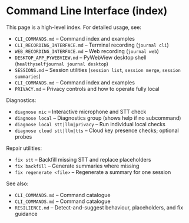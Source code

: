 # Command Line Interface (index)

This page is a high-level index. For detailed usage, see:

- `CLI_COMMANDS.md` – Command index and examples
- `CLI_RECORDING_INTERFACE.md` – Terminal recording (`journal cli`)
- `WEB_RECORDING_INTERFACE.md` – Web recording (`journal web`)
- `DESKTOP_APP_PYWEBVIEW.md` – PyWebView desktop shell (`healthyselfjournal journal desktop`)
- `SESSIONS.md` – Session utilities (`session list`, `session merge`, `session summaries`)
- `CLI_COMMANDS.md` – Command index and examples
- `PRIVACY.md` – Privacy controls and how to operate fully local

 Diagnostics:

- `diagnose mic` – Interactive microphone and STT check
- `diagnose local` – Diagnostics group (shows help if no subcommand)
- `diagnose local stt|llm|privacy` – Run individual local checks
- `diagnose cloud stt|llm|tts` – Cloud key presence checks; optional probes

Repair utilities:

- `fix stt` – Backfill missing STT and replace placeholders
- `fix backfill` – Generate summaries where missing
- `fix regenerate <file>` – Regenerate a summary for one session

See also:
- `CLI_COMMANDS.md` – Command catalogue
- `CLI_COMMANDS.md` – Command catalogue
- `RESILIENCE.md` – Detect-and-suggest behaviour, placeholders, and fix guidance
